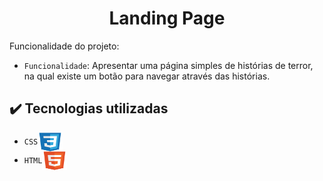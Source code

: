 <h1 align="center">Landing Page</h1>
</p>
Funcionalidade do projeto:

- `Funcionalidade`: Apresentar uma página simples de histórias de terror, na qual existe um botão para navegar através das histórias.

## ✔️ Tecnologias utilizadas

- ``CSS``<img align="center" alt="CSS" height="30" width="40" src="https://raw.githubusercontent.com/devicons/devicon/master/icons/css3/css3-original.svg">
- ``HTML``<img align="center" alt="HTML" height="30" width="40" src="https://raw.githubusercontent.com/devicons/devicon/master/icons/html5/html5-original.svg">
<h2 align="center"></h2>
